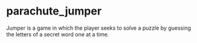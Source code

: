 # parachute_jumper
Jumper is a game in which the player seeks to solve a puzzle  by guessing the letters of a secret word one at a time.
